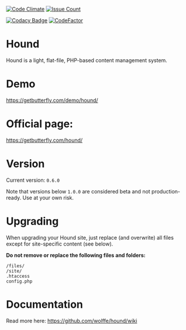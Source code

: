[![Code Climate](https://codeclimate.com/github/wolffe/hound/badges/gpa.svg)](https://codeclimate.com/github/wolffe/hound) [![Issue Count](https://codeclimate.com/github/wolffe/hound/badges/issue_count.svg)](https://codeclimate.com/github/wolffe/hound)

[![Codacy Badge](https://api.codacy.com/project/badge/Grade/fe7f07c03fd24b36a71c4e60bde90869)](https://www.codacy.com/app/wolffe/hound?utm_source=github.com&amp;utm_medium=referral&amp;utm_content=wolffe/hound&amp;utm_campaign=Badge_Grade)
[![CodeFactor](https://www.codefactor.io/repository/github/wolffe/hound/badge)](https://www.codefactor.io/repository/github/wolffe/hound)

# Hound
Hound is a light, flat-file, PHP-based content management system.

# Demo
https://getbutterfly.com/demo/hound/

# Official page:
https://getbutterfly.com/hound/
 
# Version
Current version: `0.6.0`

Note that versions below `1.0.0` are considered beta and not production-ready. Use at your own risk.

# Upgrading
When upgrading your Hound site, just replace (and overwrite) all files except for site-specific content (see below).

**Do not remove or replace the following files and folders:**

```
/files/
/site/
.htaccess
config.php
```

# Documentation
Read more here:
https://github.com/wolffe/hound/wiki
